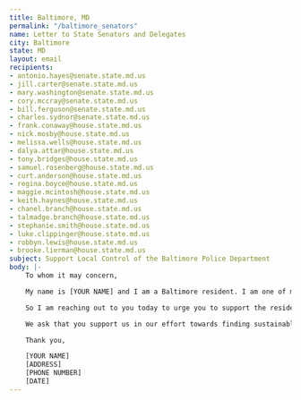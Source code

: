 ```yaml
---
title: Baltimore, MD
permalink: "/baltimore_senators"
name: Letter to State Senators and Delegates
city: Baltimore
state: MD
layout: email
recipients:
- antonio.hayes@senate.state.md.us
- jill.carter@senate.state.md.us
- mary.washington@senate.state.md.us
- cory.mccray@senate.state.md.us
- bill.ferguson@senate.state.md.us
- charles.sydnor@senate.state.md.us
- frank.conaway@house.state.md.us
- nick.mosby@house.state.md.us
- melissa.wells@house.state.md.us
- dalya.attar@house.state.md.us
- tony.bridges@house.state.md.us
- samuel.rosenberg@house.state.md.us
- curt.anderson@house.state.md.us
- regina.boyce@house.state.md.us
- maggie.mcintosh@house.state.md.us
- keith.haynes@house.state.md.us
- chanel.branch@house.state.md.us
- talmadge.branch@house.state.md.us
- stephanie.smith@house.state.md.us
- luke.clippinger@house.state.md.us
- robbyn.lewis@house.state.md.us
- brooke.lierman@house.state.md.us
subject: Support Local Control of the Baltimore Police Department
body: |-
    To whom it may concern,

    My name is [YOUR NAME] and I am a Baltimore resident. I am one of many Baltimore City residents urging our City Council members and Mayor Jack Young to ethically reallocate the Baltimore City Expense Budget. We are asking our elected officials to divest interest in the BPD, and invest in social services and education programs, effective at the beginning of FY 2021. We have seen clearly from experience, and from all current research, that armed police do not reduce crime and poverty, and in many instances increase crime and violence by perpetuating cycles and perpetrating violence themselves. Several City Council members have already made it clear that they stand with the residents of Baltimore City on this and plan to vote in favor of these types of changes in next week's budget hearings. They have also made us aware of the fact that the Baltimore Police Department is not locally controlled by the City Council as it is a State Agency. Because of this, Baltimore City Government only has so much ability to implement change.

    So I am reaching out to you today to urge you to support the residents of Baltimore City in our efforts. We have had enough of the violent approach to "controlling" poverty and crime and are ready to completely re-imagine what community safety looks like. Investment in programs such as the Affordable Housing Trust Fund, Baltimore Children and Youth Fund, Safe Streets Baltimore, the Office of Employment and Development, or the Department of Health, shows our commitment to communities and the vision that all Baltimore residents deserve to thrive. It’s time to defund the BPD’s harmful expansion into homeless services, schools, youth services, mental health, and other social services where police don’t belong. It’s time to increase investments in human services, the social safety net, and racial and economic justice.

    We ask that you support us in our effort towards finding sustainable, long term change by giving control of BPD to Baltimore's local government and in any other ways you can. It is time for change and we know we can build a better future based on restorative justice and healing.

    Thank you,

    [YOUR NAME]
    [ADDRESS]
    [PHONE NUMBER]
    [DATE]
---
```


